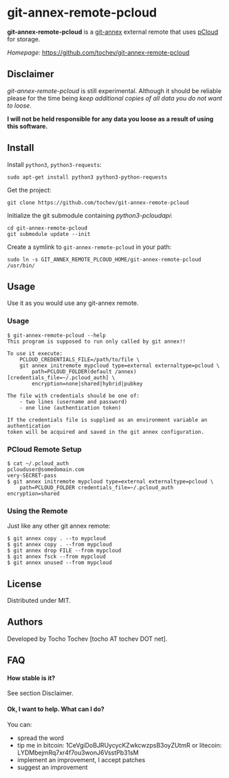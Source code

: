 # git-annex-remote-pcloud #

**git-annex-remote-pcloud** is a [git-annex](https://git-annex.branchable.com/) external remote that uses [pCloud](https://www.pcloud.com/) for storage.

*Homepage:* https://github.com/tochev/git-annex-remote-pcloud


## Disclaimer ##

*git-annex-remote-pcloud* is still experimental. Although it should be reliable please for the time being *keep additional copies of all data you do not want to loose*.

**I will not be held responsible for any data you loose as a result of using this software.**


## Install ##

Install `python3`, `python3-requests`:

    sudo apt-get install python3 python3-python-requests

Get the project:

    git clone https://github.com/tochev/git-annex-remote-pcloud

Initialize the git submodule containing *python3-pcloudapi*:

    cd git-annex-remote-pcloud
    git submodule update --init

Create a symlink to `git-annex-remote-pcloud` in your path:

    sudo ln -s GIT_ANNEX_REMOTE_PLCOUD_HOME/git-annex-remote-pcloud /usr/bin/


## Usage ##

Use it as you would use any git-annex remote.

### Usage ###

    $ git-annex-remote-pcloud --help
    This program is supposed to run only called by git annex!!

    To use it execute:
        PCLOUD_CREDENTIALS_FILE=/path/to/file \
        git annex initremote mypcloud type=external externaltype=pcloud \
            path=PCLOUD_FOLDER(default /annex) [credentials_file=~/.pcloud_auth] \
            encryption=none|shared|hybrid|pubkey

    The file with credentials should be one of:
        - two lines (username and password)
        - one line (authentication token)

    If the credentials file is supplied as an environment variable an authentication
    token will be acquired and saved in the git annex configuration.

### PCloud Remote Setup ###

    $ cat ~/.pcloud_auth
    pclouduser@somedomain.com
    very-SECRET-pass
    $ git annex initremote mypcloud type=external externaltype=pcloud \
        path=PCLOUD_FOLDER credentials_file=~/.pcloud_auth encryption=shared

### Using the Remote ###

Just like any other git annex remote:

    $ git annex copy . --to mypcloud
    $ git annex copy . --from mypcloud
    $ git annex drop FILE --from mypcloud
    $ git annex fsck --from mypcloud
    $ git annex unused --from mypcloud


## License ##

Distributed under MIT.


## Authors ##

Developed by Tocho Tochev [tocho AT tochev DOT net].


## FAQ ##

#### How stable is it? ####

See section Disclaimer.

#### Ok, I want to help. What can I do? ####

You can:

 - spread the word
 - tip me in bitcoin: 1CeVgiDoBJRUycycKZwkcwzpsB3oyZUtmR or litecoin: LYDMbejmRq7xr4f7ou3wonJ6VsstPb31sM
 - implement an improvement, I accept patches
 - suggest an improvement
